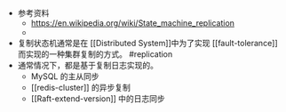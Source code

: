 - 参考资料
	- https://en.wikipedia.org/wiki/State_machine_replication
	-
- 复制状态机通常是在 [[Distributed System]]中为了实现 [[fault-tolerance]]而实现的一种集群复制的方式。 #replication
- 通常情况下，都是基于复制日志实现的。
	- MySQL 的主从同步
	- [[redis-cluster]] 的异步复制
	- [[Raft-extend-version]] 中的日志同步